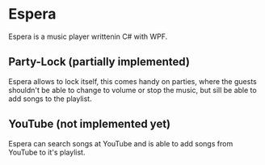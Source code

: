 Espera
======

Espera is a music player writtenin C# with WPF.

Party-Lock (partially implemented)
----------
Espera allows to lock itself, this comes handy on parties, where the guests shouldn't be able to change to volume or stop the music, but sill be able to add songs to the playlist.

YouTube (not implemented yet)
-------
Espera can search songs at YouTube and is able to add songs from YouTube to it's playlist.